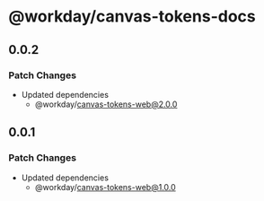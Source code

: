 # @workday/canvas-tokens-docs

## 0.0.2

### Patch Changes

- Updated dependencies
  - @workday/canvas-tokens-web@2.0.0

## 0.0.1

### Patch Changes

- Updated dependencies
  - @workday/canvas-tokens-web@1.0.0
